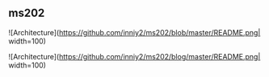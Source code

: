 ## ms202  
![Architecture](https://github.com/inniy2/ms202/blob/master/README.png| width=100)  


![Architecture](https://github.com/inniy2/ms202/blog/master/README.png| width=100)  



